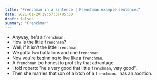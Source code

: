 ```yaml
---
title: "Frenchman in a sentence | Frenchman example sentences"
date: 2021-01-20T19:57:50+05:30
draft: falses
summary: "Frenchman"
---
```

- Anyway, he's a `frenchman`.
- How is the little `frenchman`?
- Well, if it isn't the little `frenchman`!
- We gotta two battalions and one `frenchman`.
- Now you're beginning to live like a `frenchman`.
- A `frenchman` too honest to profit by that advantage.
- I told roberto "he's very good that little `frenchman`, very good".
- Then she marries that son of a bitch of a `frenchman`... has an abortion.
                 
